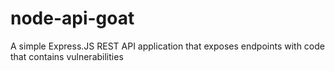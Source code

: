 # node-api-goat
A simple Express.JS REST API application that exposes endpoints with code that contains vulnerabilities
